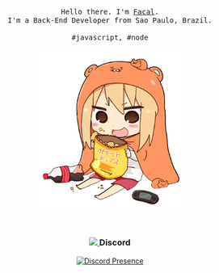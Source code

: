 <p align="center">
  <br>
  <br>
  <br>
  <samp>Hello there. I'm <a href="https://github.com/facalz">Facal</a>.<br> I'm a Back-End Developer from Sao Paulo, Brazil.<br><br>#javascript, #node</samp>
  <br>
  <br>
  <a href="#">
    <img src="https://github.com/facalz/facalz/blob/main/picture.png" target="#" width="300"/>
  </a>
  <br>
  <br>
  <br>
  <h3 align="center">
    <a href="#">
      <img src="https://discord.com/assets/3437c10597c1526c3dbd98c737c2bcae.svg" width="22"/>
    </a>
    Discord
</h3>
  <p align="center">
   <a href="#" rel="nofollow">
      <img src="https://lanyard-profile-readme.vercel.app/api/506850276863508491?idleMessage=Offline..." alt="Discord Presence" align="center">
   </a>
</p>
</p>
